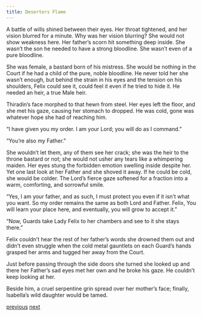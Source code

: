 ```yaml
---
title: Deserters Flame
---
```

A battle of wills shined between their eyes. Her throat tightened, and her
vision blurred for a minute. Why was her vision blurring? She would not show
weakness here. Her father’s scorn hit something deep inside. She wasn’t the son
he needed to have a strong bloodline. She wasn’t even of a pure bloodline. 

She was female, a bastard born of his mistress. She would be nothing in the Court if he had a child of the pure, noble bloodline. He never told her she wasn’t enough, but behind the strain in his eyes and the tension on his shoulders, Felix could see it, could feel it even if he tried to hide it. He needed an heir, a true Male heir.

Thiradin’s face morphed to that hewn from steel. Her eyes left the floor,
and she met his gaze, causing her stomach to dropped. He was cold, gone was
whatever hope she had of reaching him.

“I have given you my order. I am your Lord; you will do as I command.”

“You’re also my Father.”

She wouldn’t let them, any of them see her crack; she was the heir to the
throne bastard or not; she would not usher any tears like a whimpering maiden.
Her eyes stung the forbidden emotion swelling inside despite her. Yet one last
look at her Father and she shoved it away. If he could be cold, she would be
colder. The Lord’s fierce gaze softened for a fraction into a warm, comforting,
and sorrowful smile.

“Yes, I am your father, and as such, I must protect you even if it isn’t
what you want. So my order remains the same as both Lord and Father. Felix,
You will learn your place here, and eventually, you will grow to accept it.”

“Now, Guards take Lady Felix to her chambers and see to it she stays
there.”

Felix couldn’t hear the rest of her father’s words she drowned them out
and didn’t even struggle when the cold metal gauntlets on each Guard’s hands
grasped her arms and tugged her away from the Court. 

Just before passing through the side doors she turned she looked up and there her Father’s sad eyes met her own and he broke his gaze. He couldn’t keep looking at her. 

Beside him, a cruel serpentine grin spread over her mother’s face; finally, Isabella’s wild daughter would be tamed.

[previous](desertflame-06.html)
[next](desertflame-08.html)
